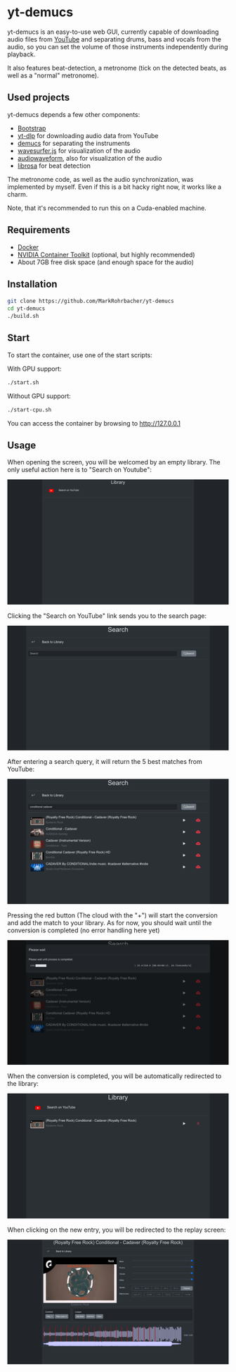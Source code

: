 # yt-demucs

yt-demucs is an easy-to-use web GUI, currently capable of downloading audio files
from [YouTube](https://youtube.com) and separating drums, bass and vocals from the audio,
so you can set the volume of those instruments independently during playback.

It also features beat-detection, a metronome (tick on the detected beats, as well as a "normal"
metronome).

## Used projects

yt-demucs depends a few other components:

- [Bootstrap](https://getbootstrap.com)
- [yt-dlp](https://github.com/yt-dlp/yt-dlp) for downloading audio data from YouTube
- [demucs](https://github.com/adefossez/demucs) for separating the instruments
- [wavesurfer.js](https://github.com/katspaugh/wavesurfer.js) for visualization of the audio
- [audiowaveform](https://github.com/bbc/audiowaveform), also for visualization of the audio
- [librosa](https://librosa.org) for beat detection

The metronome code, as well as the audio synchronization, was implemented by myself.
Even if this is a bit hacky right now, it works like a charm.

Note, that it's recommended to run this on a Cuda-enabled machine.

## Requirements

- [Docker](https://docker.io)
- [NVIDIA Container Toolkit](https://github.com/NVIDIA/nvidia-container-toolkit) (optional, but highly recommended)
- About 7GB free disk space (and enough space for the audio)

## Installation

```bash
git clone https://github.com/MarkRohrbacher/yt-demucs
cd yt-demucs
./build.sh
```

## Start

To start the container, use one of the start scripts:

With GPU support:
```bash
./start.sh
```

Without GPU support:
```bash
./start-cpu.sh
```

You can access the container by browsing to http://127.0.0.1

## Usage

When opening the screen, you will be welcomed by an empty library.
The only useful action here is to "Search on Youtube":

![Empty library](/screenshots/empty-library.png?raw=true)

Clicking the "Search on YouTube" link sends you to the search page:

![Search page](/screenshots/search.png?raw=true)

After entering a search query, it will return the 5 best matches from YouTube:

![Search result](/screenshots/searchresult.png?raw=true)

Pressing the red button (The cloud with the "+") will start the conversion and add
the match to your library. As for now, you should wait until the conversion is completed
(no error handling here yet)

![Conversion](/screenshots/conversion.png?raw=true)

When the conversion is completed, you will be automatically redirected to the library:

![Library](/screenshots/library.png?raw=true)

When clicking on the new entry, you will be redirected to the replay screen:

![Replay screen](/screenshots/play.png?raw=true)

